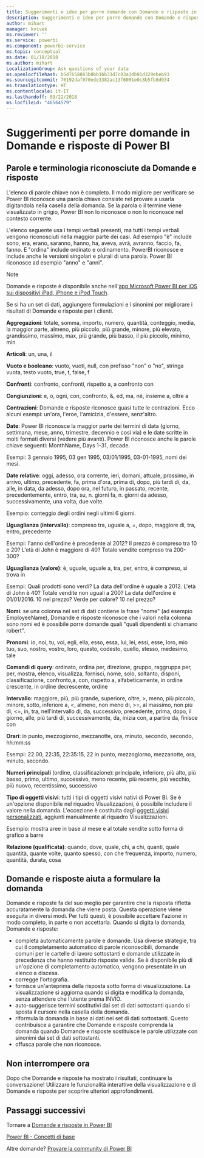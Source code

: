 ```yaml
---
title: Suggerimenti e idee per porre domande con Domande e risposte in Power BI
description: Suggerimenti e idee per porre domande con Domande e risposte in Power BI
author: mihart
manager: kvivek
ms.reviewer: ''
ms.service: powerbi
ms.component: powerbi-service
ms.topic: conceptual
ms.date: 01/18/2018
ms.author: mihart
LocalizationGroup: Ask questions of your data
ms.openlocfilehash: b5d7658883b0bb1bb33d7c03a3db91d329ebeb93
ms.sourcegitcommit: 70192daf070ede3382ac13f6001e0c8b5fb8d934
ms.translationtype: HT
ms.contentlocale: it-IT
ms.lasthandoff: 09/22/2018
ms.locfileid: "46564579"
---
```

# <a name="tips-for-asking-questions-in-power-bi-qa"></a>Suggerimenti per porre domande in Domande e risposte di Power BI
## <a name="words-and-terminology-that-qa-recognizes"></a>Parole e terminologia riconosciute da Domande e risposte
L'elenco di parole chiave non è completo.  Il modo migliore per verificare se Power BI riconosce una parola chiave consiste nel provare a usarla digitandola nella casella della domanda.  Se la parola o il termine viene visualizzato in grigio, Power BI non lo riconosce o non lo riconosce nel contesto corrente.

L'elenco seguente usa i tempi verbali presenti, ma tutti i tempi verbali vengono riconosciuti nella maggior parte dei casi. Ad esempio "è" include sono, era, erano, saranno, hanno, ha, aveva, avrà, avranno, faccio, fa, fanno.  E "ordina" include ordinato e ordinamento.  PowerBI riconosce e include anche le versioni singolari e plurali di una parola. Power BI riconosce ad esempio "anno" e "anni".

> [!NOTE]
> Domande e risposte è disponibile anche nell'[app Microsoft Power BI per iOS sui dispositivi iPad, iPhone e iPod Touch](mobile/mobile-apps-ios-qna.md).
> 
> 

Se si ha un set di dati, aggiungere formulazioni e i sinonimi per migliorare i risultati di Domande e risposte per i clienti.

**Aggregazioni**: totale, somma, importo, numero, quantità, conteggio, media, la maggior parte, almeno, più piccolo, più grande, minore, più elevato, grandissimo, massimo, max, più grande, più basso, il più piccolo, minimo, min

**Articoli**: un, una, il

**Vuoto e booleano**: vuoto, vuoti, null, con prefisso "non" o "no", stringa vuota, testo vuoto, true, t, false, f

**Confronti**: confronto, confronti, rispetto a, a confronto con

**Congiunzioni**: e, o, ogni, con, confronto, &, ed, ma, né, insieme a, oltre a

**Contrazioni**: Domande e risposte riconosce quasi tutte le contrazioni.  Ecco alcuni esempi: un'ora, l'eroe, l'amicizia, d'essere, senz'altro.

**Date**: Power BI riconosce la maggior parte dei termini di data (giorno, settimana, mese, anno, trimestre, decennio e così via) e le date scritte in molti formati diversi (vedere più avanti). Power BI riconosce anche le parole chiave seguenti: MonthName, Days 1-31, decade.

Esempi: 3 gennaio 1995, 03 gen 1995, 03/01/1995, 03-01-1995, nomi dei mesi.

**Date relative**: oggi, adesso, ora corrente, ieri, domani, attuale, prossimo, in arrivo, ultimo, precedente, fa, prima d'ora, prima di, dopo, più tardi di, da, alle, in data, da adesso, dopo ora, nel futuro, in passato, recente, precedentemente, entro, tra, su, n. giorni fa, n. giorni da adesso, successivamente, una volta, due volte.

Esempio: conteggio degli ordini negli ultimi 6 giorni.

**Uguaglianza (intervallo)**: compreso tra, uguale a, =, dopo, maggiore di, tra, entro, precedente

Esempi: l'anno dell'ordine è precedente al 2012? Il prezzo è compreso tra 10 e 20? L'età di John è maggiore di 40? Totale vendite compreso tra 200-300?

**Uguaglianza (valore)**: è, uguale, uguale a, tra, per, entro, è compreso, si trova in

Esempi: Quali prodotti sono verdi? La data dell'ordine è uguale a 2012. L'età di John è 40? Totale vendite non uguali a 200? La data dell'ordine è 01/01/2016. 10 nel prezzo? Verde per colore? 10 nel prezzo?

**Nomi**: se una colonna nel set di dati contiene la frase "nome" (ad esempio EmployeeName), Domande e risposte riconosce che i valori nella colonna sono nomi ed è possibile porre domande quali "quali dipendenti si chiamano robert".

**Pronomi**: io, noi, tu, voi, egli, ella, esso, essa, lui, lei, essi, esse, loro, mio tuo, suo, nostro, vostro, loro, questo, codesto, quello, stesso, medesimo, tale

**Comandi di query**: ordinato, ordina per, direzione, gruppo, raggruppa per, per, mostra, elenco, visualizza, fornisci, nome, solo, soltanto, disponi, classificazione, confronto,a, con, rispetto a, alfabeticamente, in ordine crescente, in ordine decrescente, ordine

**Intervallo**: maggiore, più, più grande, superiore, oltre, >, meno, più piccolo, minore, sotto, inferiore a, <, almeno, non meno di, >=, al massimo, non più di, <=, in, tra, nell'intervallo di, da, successivo, precedente, prima, dopo, il giorno, alle, più tardi di, successivamente, da, inizia con, a partire da, finisce con

**Orari**: in punto, mezzogiorno, mezzanotte, ora, minuto, secondo, secondo, hh:mm:ss

Esempi: 22.00, 22:35, 22:35:15, 22 in punto, mezzogiorno, mezzanotte, ora, minuto, secondo.

**Numeri principali** (ordine, classificazione): principale, inferiore, più alto, più basso, primo, ultimo, successivo, meno recente, più recente, più vecchio, più nuovo, recentissimo, successivo

**Tipo di oggetti visivi**: tutti i tipi di oggetti visivi nativi di Power BI.  Se è un'opzione disponibile nel riquadro Visualizzazioni, è possibile includere il valore nella domanda.  L'eccezione è costituita dagli [oggetti visivi personalizzati](../power-bi-custom-visuals.md), aggiunti manualmente al riquadro Visualizzazioni.

Esempio: mostra aree in base al mese e al totale vendite sotto forma di grafico a barre

**Relazione (qualificata)**: quando, dove, quale, chi, a chi, quanti, quale quantità, quante volte, quanto spesso, con che frequenza, importo, numero, quantità, durata, cosa

## <a name="qa-helps-you-phrase-the-question"></a>Domande e risposte aiuta a formulare la domanda
Domande e risposte fa del suo meglio per garantire che la risposta rifletta accuratamente la domanda che viene posta. Questa operazione viene eseguita in diversi modi. Per tutti questi, è possibile accettare l'azione in modo completo, in parte o non accettarla. Quando si digita la domanda, Domande e risposte:

* completa automaticamente parole e domande. Usa diverse strategie, tra cui il completamento automatico di parole riconoscibili, domande comuni per le cartelle di lavoro sottostanti e domande utilizzate in precedenza che hanno restituito risposte valide. Se è disponibile più di un'opzione di completamento automatico, vengono presentate in un elenco a discesa.
* corregge l'ortografia.
* fornisce un'anteprima della risposta sotto forma di visualizzazione. La visualizzazione si aggiorna quando si digita e modifica la domanda, senza attendere che l'utente prema INVIO.
* auto-suggerisce termini sostitutivi dai set di dati sottostanti quando si sposta il cursore nella casella della domanda.
* riformula la domanda in base ai dati nei set di dati sottostanti. Questo contribuisce a garantire che Domande e risposte comprenda la domanda quando Domande e risposte sostituisce le parole utilizzate con sinonimi dai set di dati sottostanti.
* offusca parole che non riconosce.

## <a name="dont-stop-now"></a>Non interrompere ora
Dopo che Domande e risposte ha mostrato i risultati, continuare la conversazione! Utilizzare le funzionalità interattive della visualizzazione e di Domande e risposte per scoprire ulteriori approfondimenti.

## <a name="next-steps"></a>Passaggi successivi
Tornare a [Domande e risposte in Power BI](end-user-q-and-a.md)  

[Power BI - Concetti di base](end-user-basic-concepts.md)  

Altre domande? [Provare la community di Power BI](http://community.powerbi.com/)

